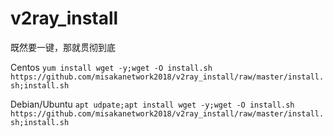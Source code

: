 # v2ray_install

既然要一键，那就贯彻到底

Centos
`
yum install wget -y;wget -O install.sh https://github.com/misakanetwork2018/v2ray_install/raw/master/install.sh;install.sh
`

Debian/Ubuntu
`
apt udpate;apt install wget -y;wget -O install.sh https://github.com/misakanetwork2018/v2ray_install/raw/master/install.sh;install.sh
`
